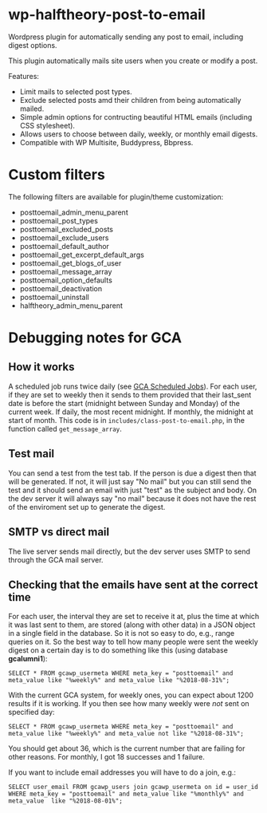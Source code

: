 # wp-halftheory-post-to-email
Wordpress plugin for automatically sending any post to email, including digest options.

This plugin automatically mails site users when you create or modify a post.

Features:
- Limit mails to selected post types.
- Exclude selected posts amd their children from being automatically mailed.
- Simple admin options for contructing beautiful HTML emails (including CSS stylesheet).
- Allows users to choose between daily, weekly, or monthly email digests.
- Compatible with WP Multisite, Buddypress, Bbpress.

# Custom filters

The following filters are available for plugin/theme customization:
- posttoemail_admin_menu_parent
- posttoemail_post_types
- posttoemail_excluded_posts
- posttoemail_exclude_users
- posttoemail_default_author
- posttoemail_get_excerpt_default_args
- posttoemail_get_blogs_of_user
- posttoemail_message_array
- posttoemail_option_defaults
- posttoemail_deactivation
- posttoemail_uninstall
- halftheory_admin_menu_parent

# Debugging notes for GCA
## How it works
A scheduled job runs twice daily (see [GCA Scheduled Jobs](https://globalcampusalumni.org/wp-admin/tools.php?page=crontrol_admin_manage_page)). For each user, if they are set to weekly then it sends to them provided that their last_sent date is before the start (midnight between Sunday and Monday) of the current week. If daily, the most recent midnight. If monthly, the midnight at start of month. This code is in `includes/class-post-to-email.php`, in the function called `get_message_array`. 
## Test mail
You can send a test from the test tab. If the person is due a digest then that will be generated. If not, it will just say "No mail" but you can still send the test and it should send an email with just "test" as the subject and body. On the dev server it will always say "no mail" because it does not have the rest of the enviroment set up to generate the digest.
## SMTP  vs direct mail
The live server sends mail directly, but the dev server uses SMTP to send through the GCA mail server.
## Checking that the emails have sent at the correct time
For each user, the interval they are set to receive it at, plus the time at which it was last sent to them, are stored (along with other data) in a JSON object in a single field in the database. So it is not so easy to do, e.g., range queries on it. So the best way to tell how many people were sent the weekly digest on a certain day is to do something like this (using database **gcalumni1**):

`SELECT * FROM gcawp_usermeta WHERE meta_key = "posttoemail" and meta_value like "%weekly%" and meta_value like "%2018-08-31%";`

With the current GCA system, for weekly ones, you can expect about 1200 results if it is working. If you then see how many weekly were *not* sent on specified day:


`SELECT * FROM gcawp_usermeta WHERE meta_key = "posttoemail" and meta_value like "%weekly%" and meta_value not like "%2018-08-31%";`

You should get about 36, which is the current number that are failing for other reasons. For monthly, I got 18 successes and 1 failure.

If you want to include email addresses you will have to do a join, e.g.:

`SELECT user_email FROM gcawp_users join gcawp_usermeta on id = user_id WHERE meta_key = "posttoemail" and meta_value like "%monthly%" and meta_value  like "%2018-08-01%";`




